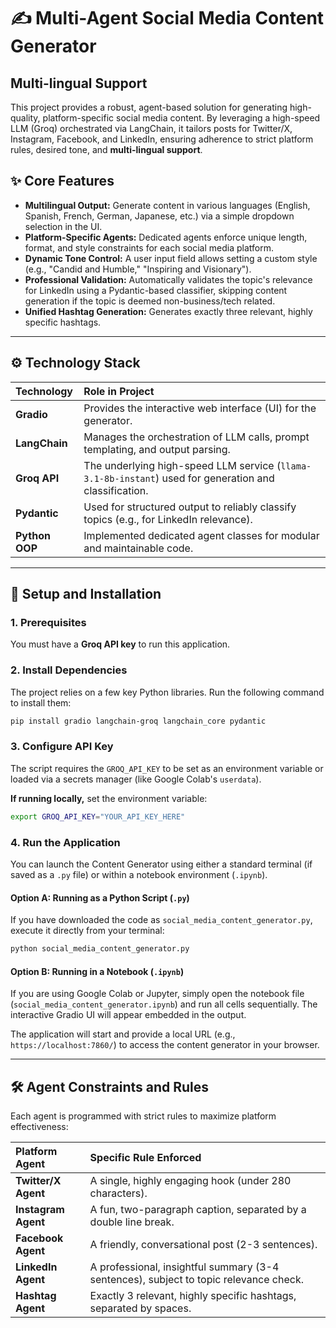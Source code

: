 # ✍️ Multi-Agent Social Media Content Generator
## Multi-lingual Support

This project provides a robust, agent-based solution for generating high-quality, platform-specific social media content. By leveraging a high-speed LLM (Groq) orchestrated via LangChain, it tailors posts for Twitter/X, Instagram, Facebook, and LinkedIn, ensuring adherence to strict platform rules, desired tone, and **multi-lingual support**.

## ✨ Core Features

* **Multilingual Output:** Generate content in various languages (English, Spanish, French, German, Japanese, etc.) via a simple dropdown selection in the UI.
* **Platform-Specific Agents:** Dedicated agents enforce unique length, format, and style constraints for each social media platform.
* **Dynamic Tone Control:** A user input field allows setting a custom style (e.g., "Candid and Humble," "Inspiring and Visionary").
* **Professional Validation:** Automatically validates the topic's relevance for LinkedIn using a Pydantic-based classifier, skipping content generation if the topic is deemed non-business/tech related.
* **Unified Hashtag Generation:** Generates exactly three relevant, highly specific hashtags.

---

## ⚙️ Technology Stack

| Technology | Role in Project |
| :--- | :--- |
| **Gradio** | Provides the interactive web interface (UI) for the generator. |
| **LangChain** | Manages the orchestration of LLM calls, prompt templating, and output parsing. |
| **Groq API** | The underlying high-speed LLM service (`llama-3.1-8b-instant`) used for generation and classification. |
| **Pydantic** | Used for structured output to reliably classify topics (e.g., for LinkedIn relevance). |
| **Python OOP** | Implemented dedicated agent classes for modular and maintainable code. |

---

## 🚀 Setup and Installation

### 1. Prerequisites

You must have a **Groq API key** to run this application.

### 2. Install Dependencies

The project relies on a few key Python libraries. Run the following command to install them:

```bash
pip install gradio langchain-groq langchain_core pydantic
````

### 3. Configure API Key

The script requires the `GROQ_API_KEY` to be set as an environment variable or loaded via a secrets manager (like Google Colab's `userdata`).

**If running locally,** set the environment variable:

```bash
export GROQ_API_KEY="YOUR_API_KEY_HERE"
```

### 4. Run the Application

You can launch the Content Generator using either a standard terminal (if saved as a `.py` file) or within a notebook environment (`.ipynb`).

#### Option A: Running as a Python Script (`.py`)

If you have downloaded the code as `social_media_content_generator.py`, execute it directly from your terminal:

```bash
python social_media_content_generator.py
```

#### Option B: Running in a Notebook (`.ipynb`)

If you are using Google Colab or Jupyter, simply open the notebook file (`social_media_content_generator.ipynb`) and run all cells sequentially. The interactive Gradio UI will appear embedded in the output.

The application will start and provide a local URL (e.g., `https://localhost:7860/`) to access the content generator in your browser.

-----

## 🛠️ Agent Constraints and Rules

Each agent is programmed with strict rules to maximize platform effectiveness:

| Platform Agent | Specific Rule Enforced |
| :--- | :--- |
| **Twitter/X Agent** | A single, highly engaging hook (under 280 characters). |
| **Instagram Agent** | A fun, two-paragraph caption, separated by a double line break. |
| **Facebook Agent** | A friendly, conversational post (2-3 sentences). |
| **LinkedIn Agent** | A professional, insightful summary (3-4 sentences), subject to topic relevance check. |
| **Hashtag Agent** | Exactly 3 relevant, highly specific hashtags, separated by spaces. |
